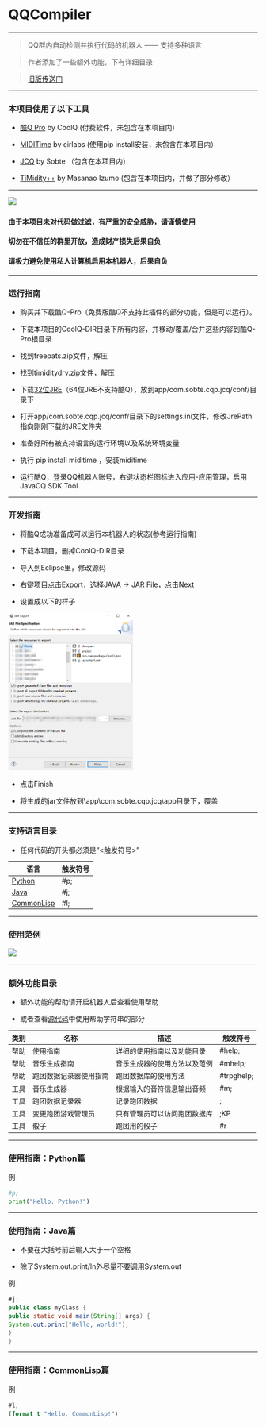 # QQCompiler

-------------------

> QQ群内自动检测并执行代码的机器人 —— 支持多种语言

> 作者添加了一些额外功能，下有详细目录

> [旧版传送门](https://github.com/TaihouKai/QQCompiler-Old-Version)

-------------------

### 本项目使用了以下工具

* [酷Q Pro](https://cqp.cc/forum.php) by CoolQ (付费软件，未包含在本项目内)

* [MIDITime](https://github.com/cirlabs/miditime) by cirlabs (使用pip install安装，未包含在本项目内）

* [JCQ](https://github.com/Sobte/JCQ-CoolQ) by Sobte （包含在本项目内）

* [TiMidity++](https://www.timidity.jp/) by Masanao Izumo (包含在本项目内，并做了部分修改）

-------------------

<img src="https://github.com/TaihouKai/QQCompiler-Old-Version/blob/master/image/attention.png?raw=true" width="20%">

#### 由于本项目未对代码做过滤，有严重的安全威胁，请谨慎使用 ####

#### 切勿在不信任的群里开放，造成财产损失后果自负 ####

#### 请极力避免使用私人计算机启用本机器人，后果自负 ####

-------------------

### 运行指南

* 购买并下载酷Q-Pro（免费版酷Q不支持此插件的部分功能，但是可以运行）。

* 下载本项目的CoolQ-DIR目录下所有内容，并移动/覆盖/合并这些内容到酷Q-Pro根目录

* 找到freepats.zip文件，解压

* 找到timiditydrv.zip文件，解压

* 下载[32位JRE](http://www.oracle.com/technetwork/java/javase/downloads/jre8-downloads-2133155.html)（64位JRE不支持酷Q），放到app\/com.sobte.cqp.jcq\/conf\/目录下

* 打开app\/com.sobte.cqp.jcq\/conf\/目录下的settings.ini文件，修改JrePath指向刚刚下载的JRE文件夹

* 准备好所有被支持语言的运行环境以及系统环境变量

* 执行 pip install miditime ，安装miditime

* 运行酷Q，登录QQ机器人账号，右键状态栏图标进入应用-应用管理，启用JavaCQ SDK Tool

-------------------


### 开发指南

* 将酷Q成功准备成可以运行本机器人的状态(参考运行指南)

* 下载本项目，删掉CoolQ-DIR目录

* 导入到Eclipse里，修改源码

* 右键项目点击Export，选择JAVA -> JAR File，点击Next

* 设置成以下的样子

<img src="https://github.com/TaihouKai/QQCompiler/blob/master/img/export.png?raw=true" width="50%">

* 点击Finish

* 将生成的jar文件放到\app\com.sobte.cqp.jcq\app目录下，覆盖

-------------------

### 支持语言目录

* 任何代码的开头都必须是“<触发符号>”

| 语言 | 触发符号 |
| --- | --- |
| [Python](#%E4%BD%BF%E7%94%A8%E6%8C%87%E5%8D%97python%E7%AF%87) | #p; |
| [Java](#%E4%BD%BF%E7%94%A8%E6%8C%87%E5%8D%97java%E7%AF%87) | #j; |
| [CommonLisp](#%E4%BD%BF%E7%94%A8%E6%8C%87%E5%8D%97commonlisp%E7%AF%87) | #l; |

-------------------

### 使用范例

<img src="https://github.com/TaihouKai/QQCompiler-Old-Version/blob/master/image/sample_screenshot.jpg?raw=true" width="100%">

-------------------

### 额外功能目录

* 额外功能的帮助请开启机器人后查看使用帮助

* 或者查看[源代码](https://github.com/TaihouKai/QQCompiler/blob/master/src/com/mainpackage/CoolQ.java)中使用帮助字符串的部分

| 类别 | 名称 | 描述 | 触发符号 |
| --- | --- | --- | --- |
| 帮助 | 使用指南 | 详细的使用指南以及功能目录 | #help; |
| 帮助 | 音乐生成指南 | 音乐生成器的使用方法以及范例 | #mhelp; |
| 帮助 | 跑团数据记录器使用指南 | 跑团数据库的使用方法 | #trpghelp; |
| 工具 | 音乐生成器 | 根据输入的音符信息输出音频 | #m; |
| 工具 | 跑团数据记录器 | 记录跑团数据 | ; |
| 工具 | 变更跑团游戏管理员 | 只有管理员可以访问跑团数据库 | ;KP |
| 工具 | 骰子 | 跑团用的骰子 | #r |

-------------------

### 使用指南：Python篇

例

```python
#p;
print("Hello, Python!")
```

-------------------

### 使用指南：Java篇

* 不要在大括号前后输入大于一个空格

* 除了System.out.print/ln外尽量不要调用System.out

例

```java
#j;
public class myClass { 
public static void main(String[] args) {
System.out.print("Hello, world!");
}
}
```

-------------------

### 使用指南：CommonLisp篇

例

```cl
#l;
(format t "Hello, CommonLisp!")
```
